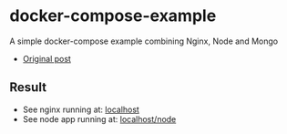 # docker-compose-example

A simple docker-compose example combining Nginx, Node and Mongo

* [Original post](https://medium.com/faun/learn-docker-in-5-days-day-5-docker-compose-11af7b9298db)

## Result

* See nginx running at: [localhost](http://localhost)
* See node app running at: [localhost/node](http://localhost/node)
